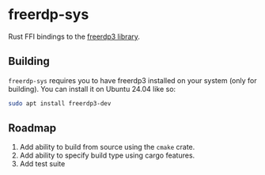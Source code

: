 # freerdp-sys

Rust FFI bindings to the [freerdp3 library](https://github.com/FreeRDP/FreeRDP).

## Building
`freerdp-sys` requires you to have freerdp3 installed on your system (only for building).
You can install it on Ubuntu 24.04 like so:
```bash
sudo apt install freerdp3-dev
```

## Roadmap
1. Add ability to build from source using the `cmake` crate.
2. Add ability to specify build type using cargo features.
3. Add test suite
